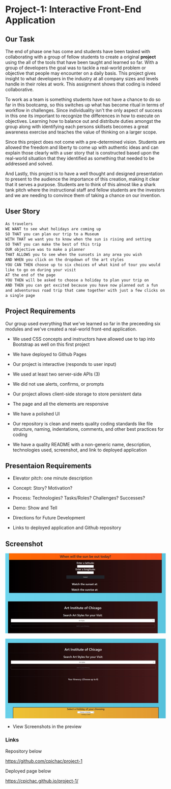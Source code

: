 # Project-1: Interactive Front-End Application

## Our Task

The end of phase one has come and students have been tasked with collaborating with a group of fellow students to create a original **project** using the all of the tools that have been taught and learned so far. With a group of developers the goal was to tackle a real-world problem or objective that people may encounter on a daily basis. This project gives insight to what developers in the industry at all company sizes and levels handle in their roles at work. This assignment shows that coding is indeed collaborative.

To work as a team is something students have not have a chance to do so far in this bootcamp, so this switches up what has become ritual in terms of workflow in challenges. Since individuality isn't the only aspect of success in this one its important to recognize the differences in how to execute on objectives. Learning how to balance out and distribute duties amongst the group along with identifying each persons skillsets becomes a great awareness exercise and teaches the value of thinking on a larger scope.

Since this project does not come with a pre-determined vision. Students are allowed the freedom and liberty to come up with authentic ideas and can explain those clearly with a user story that is constructed based upon the real-world situation that they identified as something that needed to be addressed and solved.

And Lastly, this project is to have a well thought and designed presentation to present to the audience the importance of this creation, making it clear that it serves a purpose. Students are to think of this almost like a shark tank pitch where the instructional staff and fellow students are the investors and we are needing to convince them of taking a chance on our invention.

## User Story

```
As travelers
WE WANT to see what holidays are coming up 
SO THAT you can plan our trip to a Museum
WITH THAT we want you to know when the sun is rising and setting 
SO THAT you can make the best of this trip
OUR objective was to make a planner 
THAT ALLOWS you to see when the sunsets in any area you wish
AND WHEN you click on the dropdown of the art styles 
YOU CAN THEN choose up to six choices of what kind of tour you would like to go on during your visit
AT the end of the page 
YOU THEN will be asked to choose a holiday to plan your trip on
AND THEN you can get excited because you have now planned out a fun and adventurous road trip that came together with just a few clicks on a single page
```

## Project Requirements

Our group used everything that we've learned so far in the preceeding six modules and we've created a real-world front-end application. 

* We used CSS concepts and instructors have allowed use to tap into Bootstrap as well on this first project

* We have deployed to Github Pages

* Our project is interactive (responds to user input)

* We used at least two server-side APIs (3)

* We did not use alerts, confirms, or prompts

* Our project allows client-side storage to store persistent data

* The page and all the elements are responsive

* We have a polished UI

* Our repository is clean and meets quality coding standards like file structure, naming, indentations, comments, and other best practices for coding

* We have a quality README with a non-generic name, description, technologies used, screenshot, and link to deployed application

## Presentaion Requirements

* Elevator pitch: one minute description

* Concept: Story? Motivation?

* Process: Technologies? Tasks/Roles? Challenges? Successes?

* Demo: Show and Tell

* Directions for Future Development

* Links to deployed application and Github repository

## Screenshot

![Alt text](./assets/image.png)

![Alt text](./assets/image-1.png)

* View Screenshots in the preview

### Links

Repository below

https://github.com/cpichac/project-1

Deployed page below

https://cpichac.github.io/project-1/
